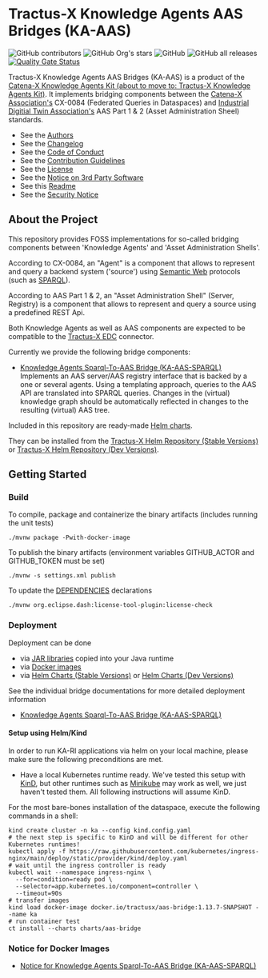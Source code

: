 <!--
 * Copyright (c) 2023,2024 T-Systems International GmbH 
 * Copyright (c) 2023 SAP SE 
 * Copyright (c) 2023,2024 Contributors to the Eclipse Foundation
 *
 * See the NOTICE file(s) distributed with this work for additional
 * information regarding copyright ownership.
 *
 * This program and the accompanying materials are made available under the
 * terms of the Apache License, Version 2.0 which is available at
 * https://www.apache.org/licenses/LICENSE-2.0.
 *
 * Unless required by applicable law or agreed to in writing, software
 * distributed under the License is distributed on an "AS IS" BASIS, WITHOUT
 * WARRANTIES OR CONDITIONS OF ANY KIND, either express or implied. See the
 * License for the specific language governing permissions and limitations
 * under the License.
 *
 * SPDX-License-Identifier: Apache-2.0
-->

# Tractus-X Knowledge Agents AAS Bridges (KA-AAS)

![GitHub contributors](https://img.shields.io/github/contributors/eclipse-tractusx/knowledge-agents-aas-bridge)
![GitHub Org's stars](https://img.shields.io/github/stars/eclipse-tractusx)
![GitHub](https://img.shields.io/github/license/eclipse-tractusx/knowledge-agents-aas-bridge)
![GitHub all releases](https://img.shields.io/github/downloads/eclipse-tractusx/knowledge-agents-aas-bridge/total)
[![Quality Gate Status](https://sonarcloud.io/api/project_badges/measure?project=eclipse-tractusx_knowledge-agents-aas-bridge&metric=alert_status)](https://sonarcloud.io/summary/new_code?id=eclipse-tractusx_knowledge-agents-aas-bridge)

Tractus-X Knowledge Agents AAS Bridges (KA-AAS) is a product of the [Catena-X Knowledge Agents Kit (about to move to: Tractus-X Knowledge Agents Kit)](https://bit.ly/tractusx-agents). It implements bridging components between the [Catena-X Association's](http://catena-x.net) CX-0084 (Federated Queries in Dataspaces) and [Industrial Digitial Twin Association's](https://industrialdigitaltwin.org/) AAS Part 1 & 2 (Asset Administration Sheel) standards. 

* See the [Authors](AUTHORS.md)
* See the [Changelog](CHANGELOG.md)
* See the [Code of Conduct](CODE_OF_CONDUCT.md)
* See the [Contribution Guidelines](CONTRIBUTING.md)
* See the [License](LICENSE)
* See the [Notice on 3rd Party Software](NOTICE.md)
* See this [Readme](README.md)
* See the [Security Notice](Security.md)

## About the Project

This repository provides FOSS implementations for so-called bridging components between 'Knowledge Agents' and 'Asset Administration Shells'.

According to CX-0084, an "Agent" is a component that allows to represent and query a backend system ('source') using [Semantic Web](https://www.w3.org/2001/sw/wiki/Main_Page) protocols (such as [SPARQL](https://www.w3.org/2001/sw/wiki/SPARQL)).

According to AAS Part 1 & 2, an "Asset Administration Shell" (Server, Registry) is a component that allows to represent and query a source using a predefined REST Api.

Both Knowledge Agents as well as AAS components are expected to be compatible to the [Tractus-X EDC](https://github.com/eclipse-tractusx/tractusx-edc) connector.

Currently we provide the following bridge components: 

- [Knowledge Agents Sparql-To-AAS Bridge (KA-AAS-SPARQL)](sparql-aas) Implements an AAS server/AAS registry interface that is backed by a one or several agents. Using a templating approach, queries to the AAS API are translated into SPARQL queries. Changes in the (virtual) knowledge graph should be automatically reflected in changes to the resulting (virtual) AAS tree. 

Included in this repository are ready-made [Helm charts](charts). 

They can be installed from the [Tractus-X Helm Repository (Stable Versions)](https://eclipse-tractusx.github.io/charts/stable) or [Tractus-X Helm Repository (Dev Versions)](https://eclipse-tractusx.github.io/charts/dev).

## Getting Started

### Build

To compile, package and containerize the binary artifacts (includes running the unit tests)

```shell
./mvnw package -Pwith-docker-image
```

To publish the binary artifacts (environment variables GITHUB_ACTOR and GITHUB_TOKEN must be set)

```shell
./mvnw -s settings.xml publish
```

To update the [DEPENDENCIES](./DEPENDENCIES) declarations

```shell
./mvnw org.eclipse.dash:license-tool-plugin:license-check 
```

### Deployment

Deployment can be done
* via [JAR libraries](https://github.com/orgs/eclipse-tractusx/packages?repo_name=knowledge-agents-aas-bridge&ecosystem=maven) copied into your Java runtime
* via [Docker images](https://hub.docker.com/r/tractusx) 
* via [Helm Charts (Stable Versions)](https://eclipse-tractusx.github.io/charts/stable) or [Helm Charts (Dev Versions)](https://eclipse-tractusx.github.io/charts/stable)

See the individual bridge documentations for more detailed deployment information
* [Knowledge Agents Sparql-To-AAS Bridge (KA-AAS-SPARQL)](sparql-aas/README.md)

#### Setup using Helm/Kind

In order to run KA-RI applications via helm on your local machine, please make sure the following
preconditions are met.

- Have a local Kubernetes runtime ready. We've tested this setup with [KinD](https://kind.sigs.k8s.io/), but other
  runtimes such
  as [Minikube](https://minikube.sigs.k8s.io/docs/start/) may work as well, we just haven't tested them. All following
  instructions will assume KinD.

For the most bare-bones installation of the dataspace, execute the following commands in a shell:

```shell
kind create cluster -n ka --config kind.config.yaml
# the next step is specific to KinD and will be different for other Kubernetes runtimes!
kubectl apply -f https://raw.githubusercontent.com/kubernetes/ingress-nginx/main/deploy/static/provider/kind/deploy.yaml
# wait until the ingress controller is ready
kubectl wait --namespace ingress-nginx \
  --for=condition=ready pod \
  --selector=app.kubernetes.io/component=controller \
  --timeout=90s
# transfer images
kind load docker-image docker.io/tractusx/aas-bridge:1.13.7-SNAPSHOT --name ka
# run container test
ct install --charts charts/aas-bridge
```


### Notice for Docker Images

* [Notice for Knowledge Agents Sparql-To-AAS Bridge (KA-AAS-SPARQL)](sparql-aas/README.md#notice-for-docker-images)

